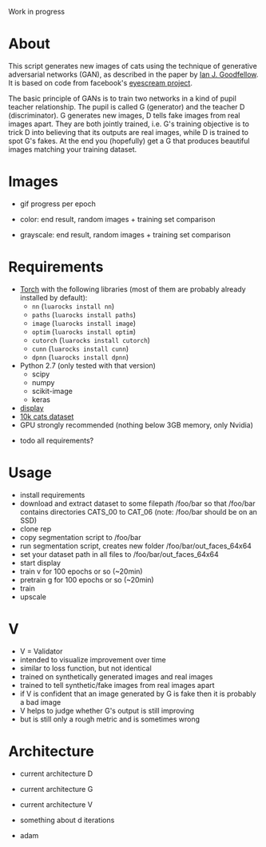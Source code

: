Work in progress

# About

This script generates new images of cats using the technique of generative adversarial networks (GAN), as described in the paper by [Ian J. Goodfellow](http://arxiv.org/abs/1406.2661).
It is based on code from facebook's [eyescream project](https://github.com/facebook/eyescream).

The basic principle of GANs is to train two networks in a kind of pupil teacher relationship.
The pupil is called G (generator) and the teacher D (discriminator).
G generates new images, D tells fake images from real images apart.
They are both jointly trained, i.e. G's training objective is to trick D into believing that its outputs are real images, while D is trained to spot G's fakes.
At the end you (hopefully) get a G that produces beautiful images matching your training dataset.

# Images

- gif progress per epoch

- color: end result, random images + training set comparison

- grayscale: end result, random images + training set comparison

# Requirements

* [Torch](http://torch.ch/) with the following libraries (most of them are probably already installed by default):
  * `nn` (`luarocks install nn`)
  * `paths` (`luarocks install paths`)
  * `image` (`luarocks install image`)
  * `optim` (`luarocks install optim`)
  * `cutorch` (`luarocks install cutorch`)
  * `cunn` (`luarocks install cunn`)
  * `dpnn` (`luarocks install dpnn`)
* Python 2.7 (only tested with that version)
  * scipy
  * numpy
  * scikit-image
  * keras
* [display](https://github.com/szym/display)
* [10k cats dataset](https://web.archive.org/web/20150520175645/http://137.189.35.203/WebUI/CatDatabase/catData.html)
* GPU strongly recommended (nothing below 3GB memory, only Nvidia)

- todo all requirements?

# Usage

- install requirements
- download and extract dataset to some filepath /foo/bar so that /foo/bar contains directories CATS_00 to CAT_06 (note: /foo/bar should be on an SSD)
- clone rep
- copy segmentation script to /foo/bar
- run segmentation script, creates new folder /foo/bar/out_faces_64x64
- set your dataset path in all files to /foo/bar/out_faces_64x64
- start display
- train v for 100 epochs or so (~20min)
- pretrain g for 100 epochs or so (~20min)
- train
- upscale

# V

- V = Validator
- intended to visualize improvement over time
- similar to loss function, but not identical
- trained on synthetically generated images and real images
- trained to tell synthetic/fake images from real images apart
- if V is confident that an image generated by G is fake then it is probably a bad image
- V helps to judge whether G's output is still improving
- but is still only a rough metric and is sometimes wrong

# Architecture

- current architecture D
- current architecture G
- current architecture V

- something about d iterations

- adam
